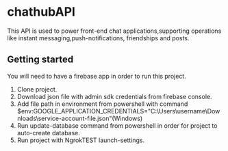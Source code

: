 # chathubAPI
This API is used to power front-end chat applications,supporting operations like instant messaging,push-notifications, friendships and posts.
## Getting started 
You will need to have a firebase app in order to run this project.
1) Clone project.
2) Download json file with admin sdk credentials from firebase console.
3) Add file path in environment from powershell with command $env:GOOGLE_APPLICATION_CREDENTIALS="C:\Users\username\Downloads\service-account-file.json"(Windows)
4) Run update-database command from powershell in order for project to auto-create database.
5) Run project with NgrokTEST launch-settings.
